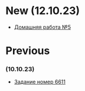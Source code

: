 # New (12.10.23)
- [Домашняя работа №5](/hw5)

# Previous
### (10.10.23)
- [Задание номер 6611](/6611.py)
